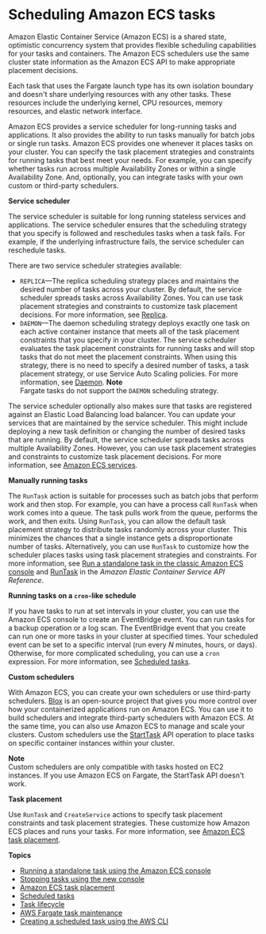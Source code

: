 # Scheduling Amazon ECS tasks<a name="scheduling_tasks"></a>

Amazon Elastic Container Service \(Amazon ECS\) is a shared state, optimistic concurrency system that provides flexible scheduling capabilities for your tasks and containers\. The Amazon ECS schedulers use the same cluster state information as the Amazon ECS API to make appropriate placement decisions\.

Each task that uses the Fargate launch type has its own isolation boundary and doesn't share underlying resources with any other tasks\. These resources include the underlying kernel, CPU resources, memory resources, and elastic network interface\.

Amazon ECS provides a service scheduler for long\-running tasks and applications\. It also provides the ability to run tasks manually for batch jobs or single run tasks\. Amazon ECS provides one whenever it places tasks on your cluster\. You can specify the task placement strategies and constraints for running tasks that best meet your needs\. For example, you can specify whether tasks run across multiple Availability Zones or within a single Availability Zone\. And, optionally, you can integrate tasks with your own custom or third\-party schedulers\.

**Service scheduler**

The service scheduler is suitable for long running stateless services and applications\. The service scheduler ensures that the scheduling strategy that you specify is followed and reschedules tasks when a task fails\. For example, if the underlying infrastructure fails, the service scheduler can reschedule tasks\.

There are two service scheduler strategies available:
+ `REPLICA`—The replica scheduling strategy places and maintains the desired number of tasks across your cluster\. By default, the service scheduler spreads tasks across Availability Zones\. You can use task placement strategies and constraints to customize task placement decisions\. For more information, see [Replica](ecs_services.md#service_scheduler_replica)\.
+ `DAEMON`—The daemon scheduling strategy deploys exactly one task on each active container instance that meets all of the task placement constraints that you specify in your cluster\. The service scheduler evaluates the task placement constraints for running tasks and will stop tasks that do not meet the placement constraints\. When using this strategy, there is no need to specify a desired number of tasks, a task placement strategy, or use Service Auto Scaling policies\. For more information, see [Daemon](ecs_services.md#service_scheduler_daemon)\.
**Note**  
Fargate tasks do not support the `DAEMON` scheduling strategy\.

The service scheduler optionally also makes sure that tasks are registered against an Elastic Load Balancing load balancer\. You can update your services that are maintained by the service scheduler\. This might include deploying a new task definition or changing the number of desired tasks that are running\. By default, the service scheduler spreads tasks across multiple Availability Zones\. However, you can use task placement strategies and constraints to customize task placement decisions\. For more information, see [Amazon ECS services](ecs_services.md)\.

**Manually running tasks**

The `RunTask` action is suitable for processes such as batch jobs that perform work and then stop\. For example, you can have a process call `RunTask` when work comes into a queue\. The task pulls work from the queue, performs the work, and then exits\. Using `RunTask`, you can allow the default task placement strategy to distribute tasks randomly across your cluster\. This minimizes the chances that a single instance gets a disproportionate number of tasks\. Alternatively, you can use `RunTask` to customize how the scheduler places tasks using task placement strategies and constraints\. For more information, see [Run a standalone task in the classic Amazon ECS console](ecs_run_task.md) and [RunTask](https://docs.aws.amazon.com/AmazonECS/latest/APIReference/API_RunTask.html) in the *Amazon Elastic Container Service API Reference*\.

**Running tasks on a `cron`\-like schedule**

If you have tasks to run at set intervals in your cluster, you can use the Amazon ECS console to create an EventBridge event\. You can run tasks for a backup operation or a log scan\. The EventBridge event that you create can run one or more tasks in your cluster at specified times\. Your scheduled event can be set to a specific interval \(run every *N* minutes, hours, or days\)\. Otherwise, for more complicated scheduling, you can use a `cron` expression\. For more information, see [Scheduled tasks](scheduled_tasks.md)\.

**Custom schedulers**

With Amazon ECS, you can create your own schedulers or use third\-party schedulers\. [Blox](https://blox.github.io/) is an open\-source project that gives you more control over how your containerized applications run on Amazon ECS\. You can use it to build schedulers and integrate third\-party schedulers with Amazon ECS\. At the same time, you can also use Amazon ECS to manage and scale your clusters\. Custom schedulers use the [StartTask](https://docs.aws.amazon.com/AmazonECS/latest/APIReference/API_StartTask.html) API operation to place tasks on specific container instances within your cluster\. 

**Note**  
Custom schedulers are only compatible with tasks hosted on EC2 instances\. If you use Amazon ECS on Fargate, the StartTask API doesn't work\.

**Task placement**

Use `RunTask` and `CreateService` actions to specify task placement constraints and task placement strategies\. These customize how Amazon ECS places and runs your tasks\. For more information, see [Amazon ECS task placement](task-placement.md)\.

**Topics**
+ [Running a standalone task using the Amazon ECS console](ecs_run_task-v2.md)
+ [Stopping tasks using the new console](stop-task-console-v2.md)
+ [Amazon ECS task placement](task-placement.md)
+ [Scheduled tasks](scheduled_tasks.md)
+ [Task lifecycle](task-lifecycle.md)
+ [AWS Fargate task maintenance](task-maintenance.md)
+ [Creating a scheduled task using the AWS CLI](scheduled_tasks_cli_tutorial.md)